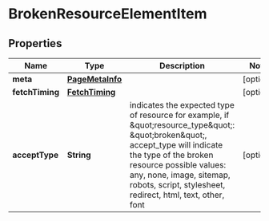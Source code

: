 

# BrokenResourceElementItem


## Properties

| Name | Type | Description | Notes |
|------------ | ------------- | ------------- | -------------|
|**meta** | [**PageMetaInfo**](PageMetaInfo.md) |  |  [optional] |
|**fetchTiming** | [**FetchTiming**](FetchTiming.md) |  |  [optional] |
|**acceptType** | **String** | indicates the expected type of resource for example, if \&quot;resource_type\&quot;: \&quot;broken\&quot;, accept_type will indicate the type of the broken resource possible values: any, none, image, sitemap, robots, script, stylesheet, redirect, html, text, other, font |  [optional] |



